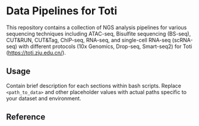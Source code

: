 # Data Pipelines for Toti

This repository contains a collection of NGS analysis pipelines for various sequencing techniques including ATAC-seq, Bisulfite sequencing (BS-seq), CUT&RUN, CUT&Tag, ChIP-seq, RNA-seq, and single-cell RNA-seq (scRNA-seq) with different protocols (10x Genomics, Drop-seq, Smart-seq2) for Toti (https://toti.zju.edu.cn/).

## Usage

Contain brief description for each sections within bash scripts. Replace `<path_to_data>` and other placeholder values with actual paths specific to your dataset and environment.

## Reference

